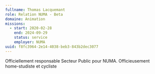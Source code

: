 ```yaml
---
fullname: Thomas Lacquemant
role: Relation NUMA - Beta
domaine: Animation
missions:
  - start: 2020-02-28
    end: 2024-09-29
    status: service
    employer: NUMA
uuid: f8fc3964-2e14-4038-beb3-843b2dec3077
---
```

Officiellement responsable Secteur Public pour NUMA. Officieusement home-studiste et cycliste
